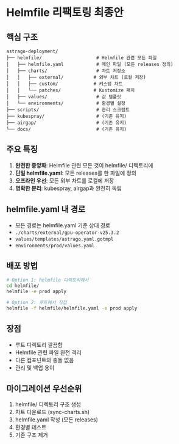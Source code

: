 # Helmfile 리팩토링 최종안

## 핵심 구조
```
astrago-deployment/
├── helmfile/                    # Helmfile 관련 모든 파일
│   ├── helmfile.yaml            # 메인 파일 (모든 releases 정의)
│   ├── charts/                  # 차트 저장소
│   │   ├── external/           # 외부 차트 (로컬 저장)
│   │   ├── custom/             # 커스텀 차트
│   │   └── patches/            # Kustomize 패치
│   ├── values/                  # 값 템플릿
│   └── environments/            # 환경별 설정
├── scripts/                     # 관리 스크립트
├── kubespray/                   # (기존 유지)
├── airgap/                      # (기존 유지)
└── docs/                        # (기존 유지)
```

## 주요 특징
1. **완전한 중앙화**: Helmfile 관련 모든 것이 helmfile/ 디렉토리에
2. **단일 helmfile.yaml**: 모든 releases를 한 파일에 정의
3. **오프라인 우선**: 모든 외부 차트를 로컬에 저장
4. **명확한 분리**: kubespray, airgap과 완전히 독립

## helmfile.yaml 내 경로
- 모든 경로는 helmfile.yaml 기준 상대 경로
- `./charts/external/gpu-operator-v25.3.2`
- `values/templates/astrago.yaml.gotmpl`
- `environments/prod/values.yaml`

## 배포 방법
```bash
# Option 1: helmfile 디렉토리에서
cd helmfile/
helmfile -e prod apply

# Option 2: 루트에서 직접
helmfile -f helmfile/helmfile.yaml -e prod apply
```

## 장점
- 루트 디렉토리 깔끔함
- Helmfile 관련 파일 완전 격리
- 다른 컴포넌트와 충돌 없음
- 관리 및 백업 용이

## 마이그레이션 우선순위
1. helmfile/ 디렉토리 구조 생성
2. 차트 다운로드 (sync-charts.sh)
3. helmfile.yaml 작성 (모든 releases)
4. 환경별 테스트
5. 기존 구조 제거